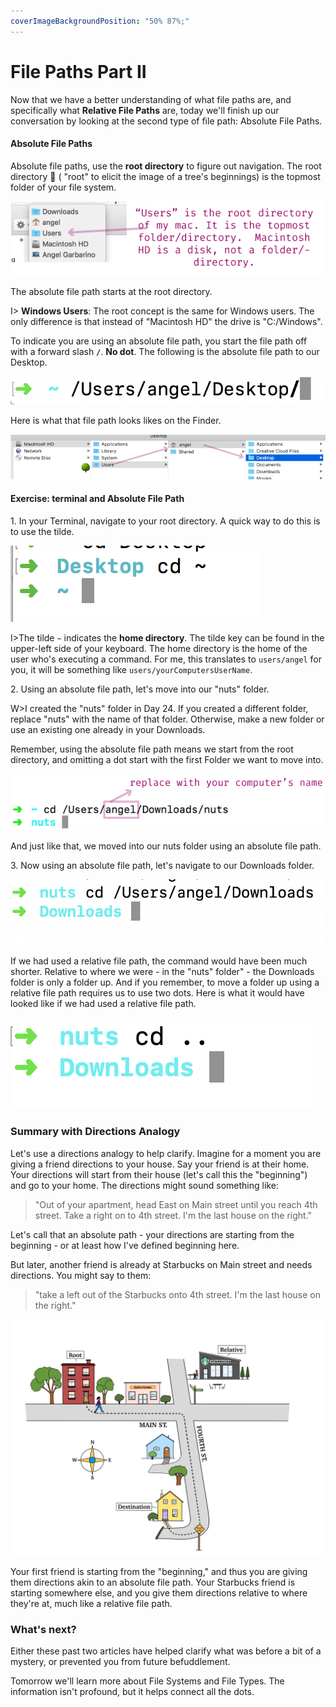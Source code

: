 ```yaml
---
coverImageBackgroundPosition: "50% 87%;"
---
```


# File Paths Part II

Now that we have a better understanding of what file paths are, and specifically what **Relative File Paths** are, today we'll finish up our conversation by looking at the second type of file path: Absolute File Paths.


#### Absolute File Paths

Absolute file paths, use the **root directory** to figure out navigation. The root directory 🌳 ( "root" to elicit the image of a tree's beginnings) is the topmost folder of your file system.

![](public/assets/root-directory.png)

The absolute file path starts at the root directory.

I> **Windows Users**: The root concept is the same for Windows users. The only difference is that instead of "Macintosh HD" the drive is "C:/Windows".

To indicate you are using an absolute file path, you start the file path off with a forward slash **`/`**. **No dot**. The following is the absolute file path to our Desktop.

![](public/assets/root-directory-2.png)

Here is what that file path looks likes on the Finder.

![](public/assets/root-directory-3.png)

#### Exercise: terminal and Absolute File Path

1\. In your Terminal, navigate to your root directory. A quick way to do this is to use the tilde.

![](public/assets/cd-tilde.png)

I>The tilde `~` indicates the **home directory**. The tilde key can be found in the upper-left side of your keyboard.  The home directory is the home of the user who's executing a command. For me, this translates to `users/angel` for you, it will be something like `users/yourComputersUserName`.

2\. Using an absolute file path, let's move into our "nuts" folder.

W>I created the "nuts" folder in Day 24.  If you created a different folder, replace "nuts" with the name of that folder.  Otherwise, make a new folder or use an existing one already in your Downloads.

Remember, using the absolute file path means we start from the root directory, and omitting a dot start with the first Folder we want to move into.

![](public/assets/cd-downloads-nuts.png)

And just like that, we moved into our nuts folder using an absolute file path.

3\. Now using an absolute file path, let's navigate to our Downloads folder.

![](public/assets/cd-downloads-absolute.png)

If we had used a relative file path, the command would have been much shorter. Relative to where we were - in the "nuts" folder" - the Downloads folder is only a folder up. And if you remember, to move a folder up using a relative file path requires us to use two dots. Here is what it would have looked like if we had used a relative file path.

![](public/assets/cd-downloads-relative.png)

### Summary with Directions Analogy

Let's use a directions analogy to help clarify. Imagine for a moment you are giving a friend directions to your house. Say your friend is at their home. Your directions will start from their house (let's call this the "beginning") and go to your home. The directions might sound something like:

> "Out of your apartment, head East on Main street until you reach 4th street. Take a right on to 4th street. I'm the last house on the right."

Let's call that an absolute path - your directions are starting from the beginning - or at least how I've defined beginning here.

But later, another friend is already at Starbucks on Main street and needs directions. You might say to them:

> "take a left out of the Starbucks onto 4th street. I'm the last house on the right."

![](public/assets/map.png)

Your first friend is starting from the "beginning," and thus you are giving them directions akin to an absolute file path. Your Starbucks friend is starting somewhere else, and you give them directions relative to where they're at, much like a relative file path.

### What's next?

Either these past two articles have helped clarify what was before a bit of a mystery, or prevented you from future befuddlement.

Tomorrow we'll learn more about File Systems and File Types.  The information isn't profound, but it helps connect all the dots.